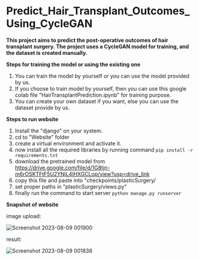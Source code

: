 # Predict_Hair_Transplant_Outcomes_Using_CycleGAN

**This project aims to predict the post-operative outcomes of hair transplant surgery. The project uses a CycleGAN model for training, and the dataset is created manually.**

**Steps for training the model or using the existing one**
1. You can train the model by yourself or you can use the model provided by us.
2. If you choose to train model by yourself, then you can use this google colab file "HairTransplantPrediction.ipynb" for training purpose.
3. You can create your own dataset if you want, else you can use the dataset provide by us.

**Steps to run website**
1. Install the "django" on your system.
2. cd to "Website" folder
3. create a virtual environment and activate it.
4. now install all the required libraries by running command
    ``pip install -r requirements.txt``
5. download the pretrained model from https://drive.google.com/file/d/1G8tjn-m6rOSKTFtF5U2YNjL4IHXGCLop/view?usp=drive_link
6. copy this file and paste into "checkpoints/plasticSurgery/
7. set proper paths in "plasticSurgery/views.py"
8. finally run the command to start server
    ``python manage.py runserver``

**Snapshot of website**

image upload:

![Screenshot 2023-08-09 001900](https://github.com/ChetanS07/Predict_Hair_Transplant_Outcomes_Using_CycleGAN/assets/95538723/ba4a2873-dfbf-47a2-9bab-f9256fa1ec3a)

result:

![Screenshot 2023-08-09 001838](https://github.com/ChetanS07/Predict_Hair_Transplant_Outcomes_Using_CycleGAN/assets/95538723/09b4e8f8-e03f-4322-9d06-aa38f9285d68)


